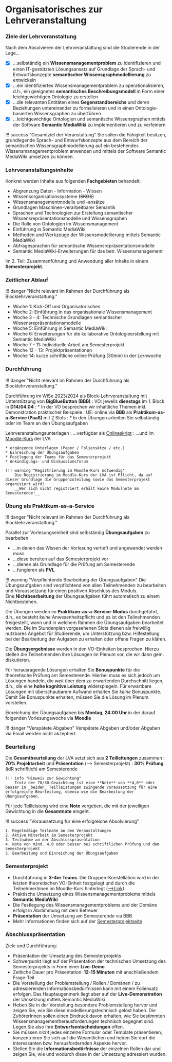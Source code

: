 # Organisatorisches zur Lehrveranstaltung


### Ziele der Lehrveranstaltung

Nach dem Absolvieren der Lehrveranstaltung sind die Studierende in der Lage...

* [x] ...selbständig ein **Wissensmanagementproblem** zu identifizieren und einen IT-gestützten Lösungsansatz auf Grundlage der Sprach- und Entwurfskonzepte **semantischer Wissensgraphmodellierung** zu entwickeln
* [x] ...ein identifiziertes Wissensmanagementproblem zu operationalisieren, d.h., ein geeignetes **semantisches Beschreibungsmodell** in Form einer leichtgewichtigen Ontologie zu erstellen
* [x] ...die relevanten Entitäten eines **Gegenstandbereichs** und deren Beziehungen untereinander zu formalisieren und in einen Ontologie-basierten Wissensgraphen zu überführen
* [x] ...leichtgewichtige Ontologien und semantische Wissensgraphen mittels der Software **Semantic MediaWiki** zu implementieren und zu verfeinern

!!! success "Gesamtziel der Veranstaltung"
    Sie sollen die Fähigkeit besitzen, grundlegende Sprach- und Entwurfskonzepte aus dem Bereich der semantischen Wissensgraphmodellierung auf ein bestehendes Wissensmanagementproblem anwenden und mittels der Software Semantic MediaWiki umsetzen zu können.



### Lehrveranstaltungsinhalte

Konkret werden Inhalte aus folgenden **Fachgebieten** behandelt:

* Abgrenzung Daten - Information - Wissen
* Wissensorganisationssysteme ~~(SKOS)~~
* Wissensmanagementmodelle und -ansätze
* Grundlagen Maschinen-verarbeitbarer Semantik
* Sprachen und Technologien zur Erstellung semantischer Wissensrepräsentationsmodelle und Wissensgraphen
* Die Rolle von Ontologien im Wissensmanagement
* Einführung in Semantic MediaWiki
* Methoden und Werkzeuge der Wissensmodellierung mittels Semantic MediaWiki
* Abfragesprachen für semantische Wissensrepräsentationsmodelle
* Semantic MediaWiki-Erweiterungen für das betr. Wissensmanagement

Im 2. Teil: Zusammenführung und Anwendung aller Inhalte in einem **Semesterprojekt**.



### Zeitlicher Ablauf

!!! danger "Nicht relevant im Rahmen der Durchführung als Blocklehrveranstaltung."

- Woche 1: Kick-Off und Organisatorisches  
- Woche 2: Einführung in das organisationale Wissensmanagement  
- Woche 3 - 4: Technische Grundlagen semantischer Wissensrepräsentationsmodelle  
- Woche 5: Einführung in Semantic MediaWiki  
- Woche 6: Erweiterungen für die kollaborative Ontologieerstellung mit Semantic MediaWiki  
- Woche 7 - 11: Individuelle Arbeit am Semesterprojekt   
- Woche 12 - 13: Projektpräsentationen
- Woche 14: kurze schriftliche online Prüfung (30min) in der Lernwoche



<!-- ### Zeitlicher Ablauf

Woche 1: Organisatorisches und Hausaufgabe
Woche 2: Einführung in das Wissensmanagement  
Woche 3: Technologische Grundlagen der Wissensrepräsentation  
Woche 4: Einführung in Semantic MediaWiki  
Woche 5: Fortschrittliche Ontologieentwicklung mit Semantic MediaWiki   
Woche 6 - 11: Semesterprojekt  
Woche 11 - 12: Abschlusspräsentationen  
Woche 13: Prüfungsleistung   -->



### Durchführung

!!! danger "Nicht relevant im Rahmen der Durchführung als Blocklehrveranstaltung."

Durchführung im WiSe 2023/2024 als Block-Lehrveranstaltung mit Unterstützung von **BigBlueButton (BBB)**
: VO: jeweils **dienstags** im 1. Block in **D14/04.04** 
: * In der VO besprechen wir inhaltliche Themen inkl. Demonstration praktischer Beispiele
: UE: online via **BBB** als **Praktikum-as-a-Service (PaaS)** mit 2 Slots 
: * In den Übungen arbeiten Sie selbständig oder im Team an den Übungsaufgaben
<!-- : UE: **MO, 14:15 - 15:45 Uhr** in [Raum D14/00.04](<https://rooms.fbi.h-da.de/D14/00.04>) oder via [Jitsi-Meeting](<https://meet.fbi.h-da.de/>) -->


Lehrveranstaltungsunterlagen
: ...verfügbar als [Onlineskript](https://zander-smw.netlify.app/) 
: ...und im [Moodle-Kurs](https://lernen.h-da.de/course/view.php?id=11623) der LVA

    * ergänzende Unterlagen (Paper / Foliensätze / etc.)
    * Einreichung der Übungsaufgaben
    * Festlegung der Teams für das Semesterprojekt
    * Ankündigungs- und Diskussionsforum

    !!! warning "Registrierung im Moodle-Kurs notwendig" 
        Die Registrierung im Moodle-Kurs der LVA ist Pflicht, da auf dieser Grundlage die Gruppenzuteilung sowie das Semesterprojekt organisiert wird! 
        __Wer sich nicht registriert erhält keine Modulnote am Semesterende!__


### Übung als Praktikum-as-a-Service

!!! danger "Nicht relevant im Rahmen der Durchführung als Blocklehrveranstaltung."

Parallel zur Vorlesungseinheit sind selbständig **Übungsaufgaben** zu bearbeiten  

- ...in denen das Wissen der Vorlesung vertieft und angewendet werden muss
- ...diese bereiten auf das Semesterprojekt vor
- ...dienen als Grundlage für die Prüfung am Semesterende
- ...fungieren als **PVL**
<!-- - bieten die Möglichkeit **Bonuspunkte** für die theor. Prüfung zu sammeln -->

!!! warning "Verpflichtende Bearbeitung der Übungsaufgaben"
    Die Übungsaufgaben sind verpflichtend von allen Teilnehmenden zu bearbeiten und Voraussetzung für einen positiven Abschluss des Moduls.  
    Eine **Nichtbearbeitung** der Übungsaufgaben führt automatisch zu einem Nichtbestehen.

Die Übungen werden im **Praktikum-as-a-Service-Modus** durchgeführt, d.h., es besteht _keine_ Anwesenheitspflicht und es ist den Teilnehmenden freigestellt, wann und in welchem Rahmen die Übungsaufgaben bearbeitet werden. Die im Stundenplan vorgesehenen Slots dienen als freiwillig nutzbares Angebot für Studierende, um Unterstützung bzw. Hilfestellung bei der Bearbeitung der Aufgaben zu erhalten oder offene Fragen zu klären.

Die **Übungsergebnisse** werden in den VO-Einheiten besprochen. Hierzu stellen die Teilnehmenden ihre Lösungen im Plenum vor, die wir dann gem. diskutieren.
<!-- Für die Vorstellung von besonders gut ausgearbeiteten Lösungen besteht die Möglilchkeit, **Bonuspunkte** für die theoretische Leistungsfeststellung zu erhalten.  -->

Für herausragende Lösungen erhalten Sie **Bonuspunkte** für die theoretische Prüfung am Semesterende. Hierbei muss es sich jedoch um Lösungen handeln, die _weit_ über dem zu erwartenden Durchschnitt liegen, d.h., die eine **hohe kognitive Leistung** widerspiegeln. Für erwartbare Lösungen mit überschaubarem Aufwand erhalten Sie _keine_ Bonuspunkte. Damit Sie Bonuspunkte erhalten, müssen Sie die Lösung im Plenum vorstellen.

<!-- ~~Die Bearbeitung der ersten beiden Übungsaufgaben ist __PVL__ und damit Pflicht für ein erfolgreiches Absolvieren der LVA.~~ -->
<!-- Die Bearbeitung der Übungsaufgaben wird dringend empfohlen. Für eine konsequente und korrekte Bearbeitung aller Übungsaufgaben gibt es einen Bonus auf die Abschlussnote.  -->

<!-- idR __eine Woche Bearbeitungszeit__ bis zur nächsten Vorlesungseinheit -->


Einreichung der Übungsaufgaben bis **Montag, 24:00 Uhr** in der darauf folgenden Vorlesungswoche via **Moodle**

!!! danger "Verspätete Abgaben"
    Verspätete Abgaben und/oder Abgaben via Email werden nicht akzeptiert. 

<!-- Mehr Infos finden sich auf den jeweiligen Übungsseiten.  -->



### Beurteilung

Die **Gesamtbeurteilung** der LVA setzt sich aus **2 Teilleitungen** zusammen
: __70% Projektarbeit__ und __Präsentation__ (--> Semesterprojekt)
: __30% Prüfung__ (idR schrifltich) am Semesterende

    !!! info "Hinweis zur Gewichtung"
        Trotz der 70/30-Gewichtung ist eine **Note** von **4,0** oder besser in _beiden_ Teilleistungen zwingende Voraussetzung für eine erfolgreiche Beurteilung, ebenso wie die Bearbeitung der Übungsaufgaben. 

<!-- : __30%__ Beurteilung der ausgearbeiteten __Übungsaufgaben__
    : jeweils bis spätestens Sonntag, 24:00 Uhr der entspr. Vorlesungswoche  über Moodle hochzuladen 
-->

Für jede Teilleistung wird eine **Note** vergeben, die mit der jeweiligen Gewichtung in die **Gesamtnote** eingeht.


!!! success "Voraussetzung für eine erfolgreiche Absolvierung"

    1. Regelmäßige Teilnahe an den Veranstaltungen
    2. Aktive Mitarbeit im Semesterprojekt
    3. Teilnahme an der Abschlusspräsentation
    4. Note von mind. 4,0 oder besser bei schriftlichen Prüfung und dem Semesterprojekt
    5. Bearbeitung und Einreichung der Übungsaufgaben 


### Semesterprojekt

* Durchführung in __3-4er Teams__. Die Gruppen-Konstellation wird in der letzten theoretischen VO-Einheit festgelegt und durch die TeilnehmerInnen im Moodle-Kurs hinterlegt ([-->Link](https://lernen.h-da.de/mod/data/view.php?id=357528))
* Praktische Umsetzung eines Wissensmanagementproblems mittels **Semantic MediaWiki**
* Die Festlegung des Wissensmanagementproblems und der Domäne erfolgt in Abstimmung mit dem Betreuer
* **Präsentation** der Umsetzung am Semesterende via BBB
* Mehr Informationen finden sich auf der [Semesterprojektseite](semesterprojekt.md)


### Abschlusspräsentation

Ziele und Durchführung:

* Präsentation der Umsetzung des Semesterprojekts
* Schwerpunkt liegt auf der Präsentation der technischen Umsetzung des Semesterprojekts in Form einer **Live-Demo**
* Zeitliche Dauer pro Präsentation: __12-15 Minuten__ mit anschließendem Frage-Teil
* Die Vorstellung der Problemstellung / Rollen / Domänen / zu adressierenden Informationsbedürfnissen kann mit einem Foliensatz erfolgen. Das Hauptaugenmerk liegt aber auf der __Live-Demonstration__ der Umsetzung mittels Semantic MediaWiki
* Heben Sie in der Vorstellung besondere Problemstellung hervor und zeigen Sie, wie Sie diese modellierungstechnisch gelöst haben. Die ZuhörerInnen sollen einen Eindruck davon erhalten, wie Sie bestimmten Wissensmanagementherausforderungen technisch begegnet sind. Legen Sie also Ihre **Entwurfsentscheidungen** offen.
* Sie müssen _nicht_ jedes einzelne Formular oder Template präsentieren; konzentrieren Sie sich auf die Wesentlichen und heben Sie dort die interessanten bzw. herausfordernden Aspekte hervor. 
* Stellen Sie die **Informationsbedürfnisse** der einzelnen Rollen dar und zeigen Sie, wie und wodurch diese in der Umsetzung adressiert wurden. 


